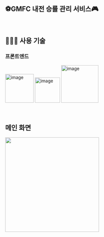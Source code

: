 ## ⚽GMFC 내전 승률 관리 서비스🎮
<br>

## 👨🏻‍💻 사용 기술
### 프론트엔드
<img width="91" alt="image" src = "https://camo.githubusercontent.com/ba1011de50d15e00988c86d9b8b63d3d648adb9f5aefe20d31a8973b7d0589dd/68747470733a2f2f696d672e736869656c64732e696f2f62616467652f48544d4c352d6635663566353f7374796c653d666c61742d737175617265266c6f676f3d48544d4c35"> <img width="80" alt="image" src = "https://camo.githubusercontent.com/00f457eed3a5aad8c0e18f43dd239a2e6b0844dc32d8597c7990bb7d70ec1244/68747470733a2f2f696d672e736869656c64732e696f2f62616467652f435353332d6635663566353f7374796c653d666c61742d737175617265266c6f676f3d43737333266c6f676f436f6c6f723d313537324236"> <img width="119" alt="image" src = "https://camo.githubusercontent.com/4f9eef6d718f6587a49776108c8dec8d69f9222cb89a34197ad885614f396dbb/68747470733a2f2f696d672e736869656c64732e696f2f62616467652f4a6176615363726970742d6635663566353f7374796c653d666c61742d737175617265266c6f676f3d4a617661536372697074">

<br>

## 메인 화면
<img src = "https://github.com/user-attachments/assets/0b39b05f-b22c-46af-8a0c-448545d3e02a" width="300">
